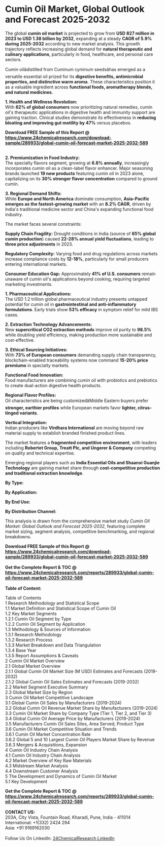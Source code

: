 <h1>Cumin Oil Market, Global Outlook and Forecast 2025-2032</h1><p>The global <strong>cumin oil market</strong> is projected to grow from <strong>USD 827 million in 2023 to USD 1.38 billion by 2032</strong>, expanding at a steady <strong>CAGR of 5.9% during 2025-2032</strong> according to new market analysis. This growth trajectory reflects increasing global demand for <strong>natural therapeutic and culinary applications</strong>, particularly in food, healthcare, and personal care sectors.</p><p>Cumin oilâdistilled from Cuminum cyminum seedsâhas emerged as a versatile essential oil prized for its <strong>digestive benefits, antimicrobial properties, and distinctive warm aroma</strong>. These characteristics position it as a valuable ingredient across <strong>functional foods, aromatherapy blends, and natural medicines</strong>.</p><p><strong>1. Health and Wellness Revolution:</strong><br>
With <strong>62% of global consumers</strong> now prioritizing natural remedies, cumin oil's therapeutic applications in digestive health and immunity support are gaining traction. Clinical studies demonstrate its effectiveness in <strong>reducing bloating and improving gut motility by 47%</strong> versus placebos.</p><div><b>Download FREE Sample of this Report @ 
            <a href="https://www.24chemicalresearch.com/download-sample/289933/global-cumin-oil-forecast-market-2025-2032-589">
            https://www.24chemicalresearch.com/download-sample/289933/global-cumin-oil-forecast-market-2025-2032-589</a></b></div><br><p><strong>2. Premiumization in Food Industry:</strong><br>
The specialty flavors segment, growing at <strong>6.8% annually</strong>, increasingly incorporates cumin oil as a clean-label flavor enhancer. Major seasoning brands launched <strong>19 new products</strong> featuring cumin oil in 2023 alone, capitalizing on its <strong>30% stronger flavor concentration</strong> compared to ground cumin.</p><p><strong>3. Regional Demand Shifts:</strong><br>
While <strong>Europe and North America</strong> dominate consumption, <strong>Asia-Pacific emerges as the fastest-growing market</strong> with an <strong>8.2% CAGR</strong>, driven by India's traditional medicine sector and China's expanding functional food industry.</p><p>The market faces several constraints:</p><p><strong>Supply Chain Fragility:</strong> Drought conditions in India (source of <strong>65% global cumin production</strong>) caused <strong>22-28% annual yield fluctuations</strong>, leading to <strong>three price adjustments</strong> in 2023.</p><p><strong>Regulatory Complexity:</strong> Varying food and drug regulations across markets increase compliance costs by <strong>12-18%</strong>, particularly for small producers entering international markets.</p><p><strong>Consumer Education Gap:</strong> Approximately <strong>41% of U.S. consumers</strong> remain unaware of cumin oil's applications beyond cooking, requiring targeted marketing investments.</p><p><strong>1. Pharmaceutical Applications:</strong><br>
The USD 1.2 trillion global pharmaceutical industry presents untapped potential for cumin oil in <strong>gastrointestinal and anti-inflammatory formulations</strong>. Early trials show <strong>53% efficacy</strong> in symptom relief for mild IBS cases.</p><p><strong>2. Extraction Technology Advancements:</strong><br>
New <strong>supercritical CO2 extraction methods</strong> improve oil purity to <strong>98.5%</strong> while doubling yield efficiency, making production more sustainable and cost-effective.</p><p><strong>3. Ethical Sourcing Initiatives:</strong><br>
With <strong>73% of European consumers</strong> demanding supply chain transparency, blockchain-enabled traceability systems now command <strong>15-20% price premiums</strong> in specialty markets.</p><p><strong>Functional Food Innovation:</strong><br>
    Food manufacturers are combining cumin oil with probiotics and prebiotics to create dual-action digestive health products.</p><p><strong>Regional Flavor Profiles:</strong><br>
    Oil characteristics are being customizedâMiddle Eastern buyers prefer <strong>stronger, earthier profiles</strong> while European markets favor <strong>lighter, citrus-tinged variants</strong>.</p><p><strong>Vertical Integration:</strong><br>
    Indian producers like <strong>Virdhara International</strong> are moving beyond raw material supply to establish branded finished product lines.</p><p>The market features a <strong>fragmented competitive environment</strong>, with leaders including <strong>Robertet Group, Treatt Plc, and Ungerer &amp; Company</strong> competing on quality and technical expertise.</p><p>Emerging regional players such as <strong>India Essential Oils and Shaanxi Guanjie Technology</strong> are gaining market share through <strong>cost-competitive production and traditional extraction knowledge</strong>.</p><p><strong>By Type:</strong></p><p><strong>By Application:</strong></p><p><strong>By End Use:</strong></p><p><strong>By Distribution Channel:</strong></p><p>This analysis is drawn from the comprehensive market study <em>Cumin Oil Market: Global Outlook and Forecast 2025-2032</em>, featuring complete market sizing, segment analysis, competitive benchmarking, and regional breakdowns.</p><div><b>Download FREE Sample of this Report @ 
            <a href="https://www.24chemicalresearch.com/download-sample/289933/global-cumin-oil-forecast-market-2025-2032-589">
            https://www.24chemicalresearch.com/download-sample/289933/global-cumin-oil-forecast-market-2025-2032-589</a></b></div><br><div><b>Get the Complete Report & TOC @ 
            <a href="https://www.24chemicalresearch.com/reports/289933/global-cumin-oil-forecast-market-2025-2032-589">
            https://www.24chemicalresearch.com/reports/289933/global-cumin-oil-forecast-market-2025-2032-589</a></b></div><br>
            <b>Table of Content:</b><p>Table of Contents<br />
1 Research Methodology and Statistical Scope<br />
1.1 Market Definition and Statistical Scope of Cumin Oil<br />
1.2 Key Market Segments<br />
1.2.1 Cumin Oil Segment by Type<br />
1.2.2 Cumin Oil Segment by Application<br />
1.3 Methodology & Sources of Information<br />
1.3.1 Research Methodology<br />
1.3.2 Research Process<br />
1.3.3 Market Breakdown and Data Triangulation<br />
1.3.4 Base Year<br />
1.3.5 Report Assumptions & Caveats<br />
2 Cumin Oil Market Overview<br />
2.1 Global Market Overview<br />
2.1.1 Global Cumin Oil Market Size (M USD) Estimates and Forecasts (2019-2032)<br />
2.1.2 Global Cumin Oil Sales Estimates and Forecasts (2019-2032)<br />
2.2 Market Segment Executive Summary<br />
2.3 Global Market Size by Region<br />
3 Cumin Oil Market Competitive Landscape<br />
3.1 Global Cumin Oil Sales by Manufacturers (2019-2024)<br />
3.2 Global Cumin Oil Revenue Market Share by Manufacturers (2019-2024)<br />
3.3 Cumin Oil Market Share by Company Type (Tier 1, Tier 2, and Tier 3)<br />
3.4 Global Cumin Oil Average Price by Manufacturers (2019-2024)<br />
3.5 Manufacturers Cumin Oil Sales Sites, Area Served, Product Type<br />
3.6 Cumin Oil Market Competitive Situation and Trends<br />
3.6.1 Cumin Oil Market Concentration Rate<br />
3.6.2 Global 5 and 10 Largest Cumin Oil Players Market Share by Revenue<br />
3.6.3 Mergers & Acquisitions, Expansion<br />
4 Cumin Oil Industry Chain Analysis<br />
4.1 Cumin Oil Industry Chain Analysis<br />
4.2 Market Overview of Key Raw Materials<br />
4.3 Midstream Market Analysis<br />
4.4 Downstream Customer Analysis<br />
5 The Development and Dynamics of Cumin Oil Market <br />
5.1 Key Development</p><div><b>Get the Complete Report & TOC @ 
            <a href="https://www.24chemicalresearch.com/reports/289933/global-cumin-oil-forecast-market-2025-2032-589">
            https://www.24chemicalresearch.com/reports/289933/global-cumin-oil-forecast-market-2025-2032-589</a></b></div><br><b>CONTACT US:</b><br>
            203A, City Vista, Fountain Road, Kharadi, Pune, India - 411014<br>
            International: +1(332) 2424 294<br>
            Asia: +91 9169162030 <br><br>
            Follow Us On LinkedIn: <a href="https://www.linkedin.com/company/24chemicalresearch/">24ChemicalResearch LinkedIn</a>